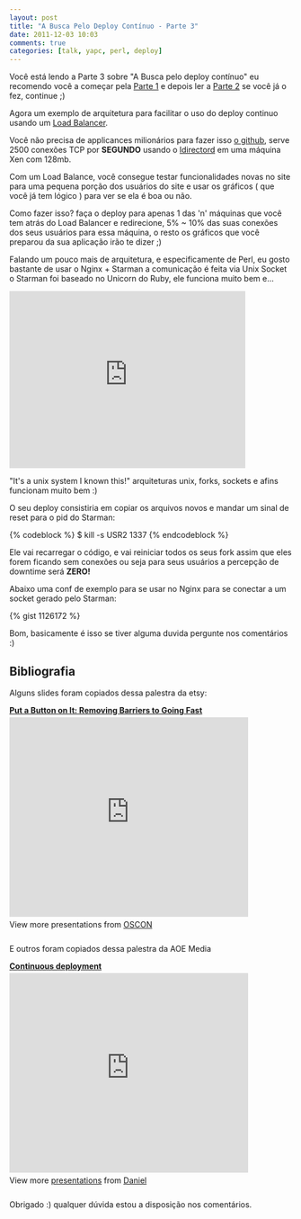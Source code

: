 ```yaml
---
layout: post
title: "A Busca Pelo Deploy Contínuo - Parte 3"
date: 2011-12-03 10:03
comments: true
categories: [talk, yapc, perl, deploy]
---
```


<div id="litlebox">
Você está lendo a Parte 3 sobre "A Busca pelo deploy contínuo" eu recomendo você a começar pela <a href="/blog/2011/12/02/a-busca-pelo-deploy-continuo-parte-1/">Parte 1</a> e depois ler a <a href="/blog/2011/12/02/a-busca-pelo-deploy-continuo-parte-2/">Parte 2</a> se você já o fez, continue ;)
</div>


Agora um exemplo de arquitetura para facilitar o uso do deploy continuo usando um [Load Balancer](http://en.wikipedia.org/wiki/Load_balancing_(computing)).

Você não precisa de applicances milionários para fazer isso [o github](http://www.anchor.com.au/blog/2009/10/load-balancing-at-github-why-ldirectord/), serve 2500 conexões TCP por **SEGUNDO** usando o [ldirectord](http://horms.net/projects/ldirectord/) em uma máquina Xen com 128mb.

Com um Load Balance, você consegue testar funcionalidades novas no site para uma pequena porção dos usuários do site e usar os gráficos ( que você já tem lógico ) para ver se ela é boa ou não.

Como fazer isso? faça o deploy para apenas 1 das 'n' máquinas que você tem atrás do Load Balancer e redirecione, 5% ~ 10% das suas conexões dos seus usuários para essa máquina, o resto os gráficos que você preparou da sua aplicação irão te dizer ;)

Falando um pouco mais de arquitetura, e especificamente de Perl, eu gosto bastante de usar o Nginx + Starman a comunicação é feita via Unix Socket o Starman foi baseado no Unicorn do Ruby, ele funciona muito bem e...

<iframe width="420" height="315" src="http://www.youtube.com/embed/dFUlAQZB9Ng" frameborder="0" allowfullscreen></iframe>

"It's a unix system I known this!" arquiteturas unix, forks, sockets e afins funcionam muito bem :)

O seu deploy consistiria em copiar os arquivos novos e mandar um sinal de reset para o pid do Starman:

{% codeblock %}
$ kill -s USR2 1337
{% endcodeblock %}

Ele vai recarregar o código, e vai reiniciar todos os seus fork assim que eles forem ficando sem conexões ou seja para seus usuários a percepção de downtime será **ZERO!**

Abaixo uma conf de exemplo para se usar no Nginx para se conectar a um socket gerado pelo Starman:

{% gist 1126172 %}

Bom, basicamente é isso se tiver alguma duvida pergunte nos comentários :)

## Bibliografia ##

Alguns slides foram copiados dessa palestra da etsy:

<div style="width:425px" id="__ss_8727786"> <strong style="display:block;margin:12px 0 4px"><a href="http://www.slideshare.net/OReillyOSCON/put-a-button-on-it-removing-barriers-to-going-fast" title="Put a Button on It: Removing Barriers to Going Fast" target="_blank">Put a Button on It: Removing Barriers to Going Fast</a></strong> <iframe src="http://www.slideshare.net/slideshow/embed_code/8727786" width="425" height="355" frameborder="0" marginwidth="0" marginheight="0" scrolling="no"></iframe> <div style="padding:5px 0 12px"> View more presentations from <a href="http://www.slideshare.net/OReillyOSCON" target="_blank">OSCON </a> </div> </div>

E outros foram copiados dessa palestra da AOE Media

<div style="width:425px" id="__ss_5345889"> <strong style="display:block;margin:12px 0 4px"><a href="http://www.slideshare.net/typo3media/continuous-deployment-5345889" title="Continuous deployment" target="_blank">Continuous deployment</a></strong> <iframe src="http://www.slideshare.net/slideshow/embed_code/5345889" width="425" height="355" frameborder="0" marginwidth="0" marginheight="0" scrolling="no"></iframe> <div style="padding:5px 0 12px"> View more <a href="http://www.slideshare.net/" target="_blank">presentations</a> from <a href="http://www.slideshare.net/typo3media" target="_blank">Daniel</a> </div> </div>

Obrigado :) qualquer dúvida estou a disposição nos comentários.

